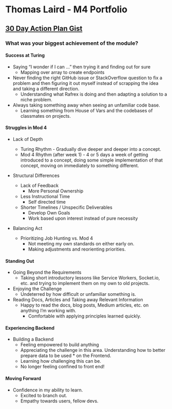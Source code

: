 # Thomas Laird - M4 Portfolio

## [30 Day Action Plan Gist](https://gist.github.com/t-laird/3d42c745a9a0098766e0475c6929bfc5)

### What was your biggest achievement of the module?
#### Success at Turing
* Saying “I wonder if I can …” then trying it and finding out for sure
  * Mapping over array to create endpoints
* Never finding the right GitHub issue or StackOverflow question to fix a problem and then figuring it out myself instead of scrapping the idea and taking a different direction.
  * Understanding what Rafrex is doing and then adapting a solution to a niche problem.
* Always taking something away when seeing an unfamiliar code base.
  * Learning something from House of Vars and the codebases of classmates on projects.


#### Struggles in Mod 4
* Lack of Depth
  * Turing Rhythm - Gradually dive deeper and deeper into a concept.
  * Mod 4 Rhythm (after week 1) - 4 or 5 days a week of getting introduced to a concept, doing some simple implementation of that concept, moving on immediately to something different.

* Structural Differences
  * Lack of Feedback
    * More Personal Ownership
  * Less Instructional Time
    * Self directed time
  * Shorter Timelines / Unspecific Deliverables
    * Develop Own Goals
    * Work based upon interest instead of pure necessity

* Balancing Act
  * Prioritizing Job Hunting vs. Mod 4
    * Not meeting my own standards on either early on.
    * Making adjustments and reorienting priorities.


#### Standing Out
* Going Beyond the Requirements
  * Taking short introductory lessons like Service Workers, Socket.io, etc. and trying to implement them on my own to old projects.
* Enjoying the Challenge
  * Undeterred by how difficult or unfamiliar something is.
* Reading Docs, Articles and Taking away Relevant Information
  * Happy to read the docs, blog posts, Medium articles, etc. on anything I’m working with. 
    * Comfortable with applying principles learned quickly.

#### Experiencing Backend
* Building a Backend
  * Feeling empowered to build anything
  * Appreciating the challenge in this area.
  Understanding how to better prepare data to be used * on the Frontend.
  * Learning how challenging this can be.
  * No longer feeling confined to front end!

#### Moving Forward
* Confidence in my ability to learn.
  * Excited to branch out.
  * Empathy towards users, fellow devs.



